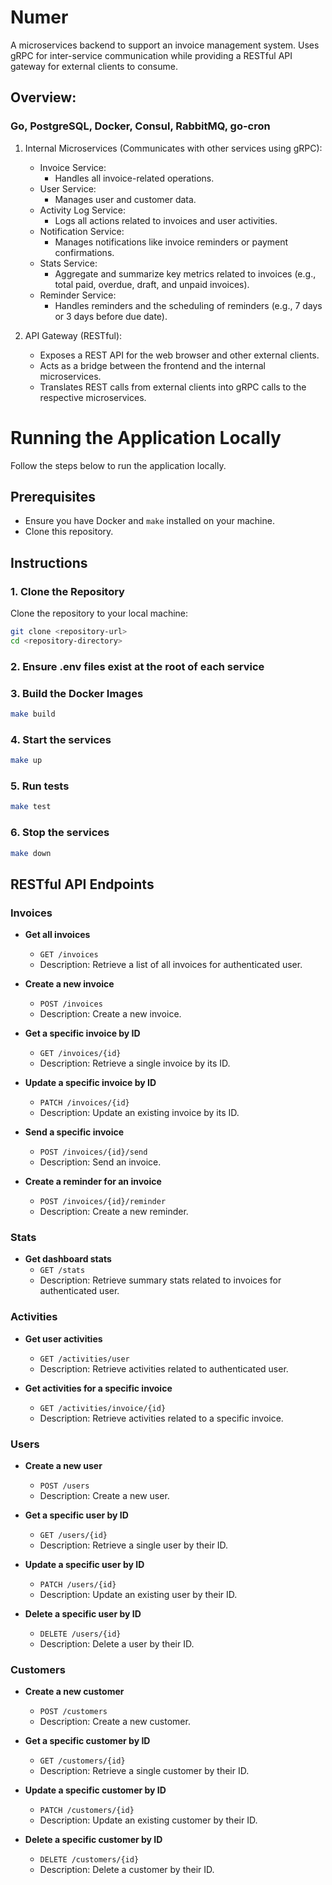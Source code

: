# Numer

A microservices backend to support an invoice management system. Uses gRPC for inter-service communication while providing a RESTful API gateway for external clients to consume.

## Overview: 

### Go, PostgreSQL, Docker, Consul, RabbitMQ, go-cron

1. Internal Microservices (Communicates with other services using gRPC):
    - Invoice Service: 
        - Handles all invoice-related operations.
    - User Service: 
        - Manages user and customer data.
    - Activity Log Service: 
        - Logs all actions related to invoices and user activities.
    - Notification Service: 
        - Manages notifications like invoice reminders or payment confirmations.
    - Stats Service:
        - Aggregate and summarize key metrics related to invoices (e.g., total paid, overdue, draft, and unpaid invoices).
    - Reminder Service:
        - Handles reminders and the scheduling of reminders (e.g., 7 days or 3 days before due date).

2. API Gateway (RESTful):
    - Exposes a REST API for the web browser and other external clients.
    - Acts as a bridge between the frontend and the internal microservices.
    - Translates REST calls from external clients into gRPC calls to the respective microservices.

# Running the Application Locally

Follow the steps below to run the application locally.

## Prerequisites

- Ensure you have Docker and `make` installed on your machine.
- Clone this repository.

## Instructions

### 1. Clone the Repository

Clone the repository to your local machine:

```bash
git clone <repository-url>
cd <repository-directory>
```

### 2. Ensure .env files exist at the root of each service

### 3. Build the Docker Images
```bash
make build
```

### 4. Start the services
```bash
make up
```

### 5. Run tests
```bash
make test
```

### 6. Stop the services
```bash
make down
```
## RESTful API Endpoints

### Invoices

- **Get all invoices**
  - `GET /invoices`
  - Description: Retrieve a list of all invoices for authenticated user.

- **Create a new invoice**
  - `POST /invoices`
  - Description: Create a new invoice.

- **Get a specific invoice by ID**
  - `GET /invoices/{id}`
  - Description: Retrieve a single invoice by its ID.

- **Update a specific invoice by ID**
  - `PATCH /invoices/{id}`
  - Description: Update an existing invoice by its ID.

- **Send a specific invoice**
  - `POST /invoices/{id}/send`
  - Description: Send an invoice.

- **Create a reminder for an invoice**
  - `POST /invoices/{id}/reminder`
  - Description: Create a new reminder.

### Stats

- **Get dashboard stats**
  - `GET /stats`
  - Description: Retrieve summary stats related to invoices for authenticated user.

### Activities

- **Get user activities**
  - `GET /activities/user`
  - Description: Retrieve activities related to authenticated user.

- **Get activities for a specific invoice**
  - `GET /activities/invoice/{id}`
  - Description: Retrieve activities related to a specific invoice.

### Users

- **Create a new user**
  - `POST /users`
  - Description: Create a new user.

- **Get a specific user by ID**
  - `GET /users/{id}`
  - Description: Retrieve a single user by their ID.

- **Update a specific user by ID**
  - `PATCH /users/{id}`
  - Description: Update an existing user by their ID.

- **Delete a specific user by ID**
  - `DELETE /users/{id}`
  - Description: Delete a user by their ID.

### Customers

- **Create a new customer**
  - `POST /customers`
  - Description: Create a new customer.

- **Get a specific customer by ID**
  - `GET /customers/{id}`
  - Description: Retrieve a single customer by their ID.

- **Update a specific customer by ID**
  - `PATCH /customers/{id}`
  - Description: Update an existing customer by their ID.

- **Delete a specific customer by ID**
  - `DELETE /customers/{id}`
  - Description: Delete a customer by their ID.

